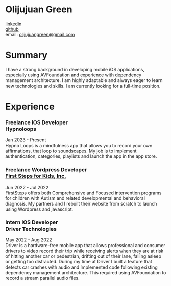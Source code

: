 # Olijujuan Green
[linkedin ](https://www.linkedin.com/in/o-green/)         
[github](https://github.com/olijujuangreen)<br>
email: olijujuangreen@gmail.com



# Summary
I have a strong background in developing mobile iOS applications, especially using AVFoundation and experience
with dependency management architecture. I am highly adaptable and always eager to learn new technologies
and skills. I am currently looking for a full-time position.


# Experience
### Freelance iOS Developer<br>Hypnoloops
Jan 2023 - Present<br>
Hypno Loops is a mindfulness app that allows you to record
your own affirmations, that loop to soundscapes. My job is to
implement authentication, categories, playlists and launch the
app in the app store.


### Freelance Wordpress Developer<br>[First Steps for Kids, Inc.](https://www.firststepsforkids.com/)
Jun 2022 - Jul 2022<br>
FirstSteps offers both Comprehensive and Focused intervention
programs for children with Autism and related developmental
and behavioral diagnosis. My partners and I rebuilt their website from scratch to launch using
Wordpress and javascript.


### Intern iOS Developer<br>Driver Technologies
May 2022 - Aug 2022<br>
Driver is a hardware-free mobile app that allows professional and
consumer drivers to video record their trip while receiving alerts when
they are at risk of hitting another car or pedestrian, drifting out of their
lane, falling asleep or getting too distracted.
During my time at Driver I built a feature that detects car crashes with audio and
Implemented code following existing dependency management architecture. This required using AVFoundation to record a stream parallel audio files.


